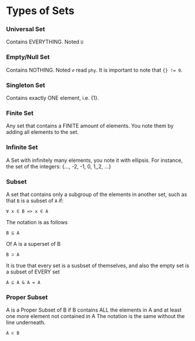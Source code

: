 # Types of Sets

### Universal Set
Contains EVERYTHING. Noted `U`

### Empty/Null Set
Contains NOTHING. Noted `∅` read `phy`. It is important to note that `{} != 0`.

### Singleton Set
Contains exactly ONE element, i.e. {1}.

### Finite Set
Any set that contains a FINITE amount of elements. You note them by adding all elements to the set.

### Infinite Set
A Set with infinitely many elements, you note it with ellipsis. For instance, the set of the integers:
{..., -2, -1, 0, 1,,2, ...}

### Subset
A set that contains only a subgroup of the elements in another set, such as that `B` is a subset of `A` if:
```
∀ x ∈ B => x ∈ A
```
The notation is as follows
```
B ⊆ A
```
Of A is a superset of B
```
B ⊃ A
```
It is true that every set is a susbset of themselves, and also the empty set is a subset of EVERY set
```
A ⊆ A & A = A
```

### Proper Subset
A is a Proper Subset of B if B contains ALL the elements in A and at least one more element not contained in A
The notation is the same without the line underneath.
```
A ⊂ B
```